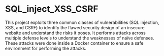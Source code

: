 # SQL_inject_XSS_CSRF
This project exploits three common classes of vulnerabilities (SQL injection, XSS, and CSRF) to identify the flawed security design of an insecure website and understand the risks it poses. It performs attacks across multiple defense levels to understand the weaknesses of naïve defenses. These attacks were done inside a Docker container to ensure a safe environment for performing the attacks.
